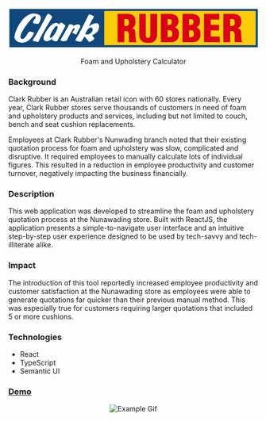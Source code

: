 <div align="center">
	<img src="./logo.png" alt="Clark Rubber Logo">
	<p>Foam and Upholstery Calculator</p>
</div>

### Background
Clark Rubber is an Australian retail icon with 60 stores nationally. Every year, Clark Rubber stores serve thousands of customers in need of foam and upholstery products and services, including but not limited to couch, bench and seat cushion replacements.

Employees at Clark Rubber's Nunwading branch noted that their existing quotation process for foam and upholstery was slow, complicated and disruptive. It required employees to manually calculate lots of individual figures. This resulted in a reduction in employee productivity and customer turnover, negatively impacting the business financially.

### Description
This web application was developed to streamline the foam and upholstery quotation process at the Nunawading store. Built with ReactJS, the application presents a simple-to-navigate user interface and an intuitive step-by-step user experience designed to be used by tech-savvy and tech-illiterate alike. 

### Impact
The introduction of this tool reportedly increased employee productivity and customer satisfaction at the Nunawading store as employees were able to generate quotations far quicker than their previous manual method. This was especially true for customers requiring larger quotations that included 5 or more cushions.

### Technologies
- React
- TypeScript
- Semantic UI

### [Demo][demo]
[Demo]: http://https://jamierossiter.github.io/foam-job-calculator/ "Demo"

<div align="center">
	<img src="./example.gif" alt="Example Gif">
</div>

